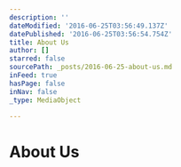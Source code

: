 ```yaml
---
description: ''
dateModified: '2016-06-25T03:56:49.137Z'
datePublished: '2016-06-25T03:56:54.754Z'
title: About Us
author: []
starred: false
sourcePath: _posts/2016-06-25-about-us.md
inFeed: true
hasPage: false
inNav: false
_type: MediaObject

---
```

# About Us